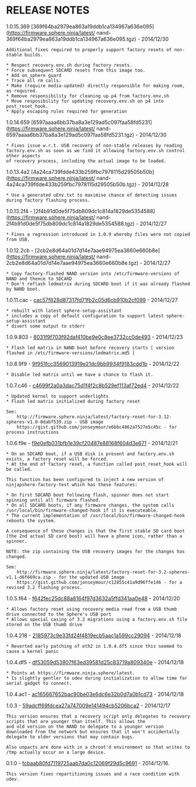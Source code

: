 RELEASE NOTES
=============
1.0.15.369 [369f64ba2979ea863a19ddb1ca134967a636e095](https://firmware.sphere.ninja/latest/	nand-369f64ba2979ea863a19ddb1ca134967a636e095.tgz) - 2014/12/30

	Additional fixes required to properly support factory resets of non-stable builds.

    * Respect recovery.env.sh during factory resets.
    * Force subsequent SDCARD resets from this image too.
    * Add on_sphere guard
    * Trace all rm calls.
    * Make (require media-updated) directly responsible for making room, as required.
    * Remove responsibility for cleaning up p4 from factory.env.sh
    * Move resposibility for updating recovery.env.sh on p4 into post_reset_hook.
    * Apply escaping rules required for generation

1.0.14.659 [6597aaaa6bb37ba8a3e129ad5c097faa58fd5231](https://firmware.sphere.ninja/latest/	nand-6597aaaa6bb37ba8a3e129ad5c097faa58fd5231.tgz) - 2014/12/30

	* Fixes issue w.r.t. USB recovery of non-stable releases by reading factory.env.sh as soon as we find it allowing factory.env.sh control other aspects
	of recovery process, including the actual image to be loaded.

1.0.13.4a2 [4a24ca739fdde433b259fbc7978115d29505b50b](https://firmware.sphere.ninja/latest/	nand-4a24ca739fdde433b259fbc7978115d29505b50b.tgz) - 2014/12/28

	* Use a generated uEnv.txt to maximise chance of detecting issues during factory flashing process.

1.0.13.2f4 - [2f4b91d0de5f75db809dc1c814a1829de5354588](https://firmware.sphere.ninja/latest/	nand-2f4b91d0de5f75db809dc1c814a1829de5354588.tgz) - 2014/12/27

	* Fixes a regression introduced in 1.0.9 whereby files were not copied from USB.

1.0.12.2cb - [2cb2e8d64a01d7d14e7aae94975ea3660e660b8e](https://firmware.sphere.ninja/latest/	nand-2cb2e8d64a01d7d14e7aae94975ea3660e660b8e.tgz) - 2014/12/27

	* Copy factory-flashed NAND version into /etc/firmware-versions of NAND and thence to SDCARD
	* Don't reflash ledmatrix during SDCARD boot if it was already flashed by NAND boot.

1.0.11.cac - [cac57f828d87317fd71fb2c05d6cb910b2cf099](https://firmware.sphere.ninja/latest/nand-cac57f828d87317fd71fb2c05d6cb910b2cf099.tgz) - 2014/12/27

	* rebuilt with latest sphere-setup-assistant
	* includes a copy of default configuration to support latest sphere-setup-assistant
	* divert some output to stderr

1.0.9.803 - [8031f9f703f92daf410be9e0c8ee3732cc0de493](https://firmware.sphere.ninja/latest/nand-8031f9f703f92daf410be9e0c8ee3732cc0de493.tgz) - 2014/12/23

	* Flash led matrix in NAND boot before recovery starts [ version flashed in /etc/firmware-versions/ledmatrix.md5 ]

1.0.8.9f9 - [9f951fcc3569013919e21dc9bb9934f9183cdd1b](https://firmware.sphere.ninja/latest/nand-9f951fcc3569013919e21dc9bb9934f9183cdd1b.tgz) - 2014/12/22

	* Disable led matrix until we have a chance to flash it.

1.0.7.c46 - [c4699f2a0a3dac75d1f4f2c8b529ef113af72ed4](https://firmware.sphere.ninja/latest/nand-c4699f2a0a3dac75d1f4f2c8b529ef113af72ed4.tgz) - 2014/12/22

	* Updated kernel to support underlights
	* Flash led matrix initialized during factory reset

	See:
		http://firmware.sphere.ninja/latest/factory-reset-for-3.12-spheres-v1.0-8dabf539.zip - USB image
		https://gist.github.com/jonseymour/e6bbc4862a7527e5c45c - for process instructions


1.0.6.f9e - [f9e0efb031bfb1e39cf20487e88168f604d3e671](https://firmware.sphere.ninja/latest/nand-f9e0efb031bfb1e39cf20487e88168f604d3e671.tgz) - 2014/12/21

	* On an SDCARD boot, if a USB disk is present and factory.env.sh exists, a factory reset will be forced.
	* At the end of factory reset, a function called post_reset_hook will be called.

	This function has been configured to inject a new version of ninjapshere-factory-test which has these features:

	* On first SDCARD boot following flash, spinner does not start spinning until all firmware flashed.
	* On all SDCARD boots, if any firmware changes, the system calls /usr/local/bin/firmware-changed-hook if it is executeable.
	* The current implementation of /usr/local/bin/firmware-changed-hook reboots the system.

	A consequence of these changes is that the first stable SD card boot (the 2nd actual SD card boot) will have a phone icon, rather than a spinner.

	NOTE: the zip containing the USB recovery images for the changes has changed.

	See:
		http://firmware.sphere.ninja/latest/factory-reset-for-3.2-spheres-v1.1-d6f669ca.zip - for the updated USB image
		https://gist.github.com/jonseymour/c12855c41a9d96ffe146 - for a revised 3.2 flashing process.


1.0.5.f64 - [f642fec25dc88a8164f97d3632a5ffd341aa0e48](https://firmware.sphere.ninja/latest/nand-f642fec25dc88a8164f97d3632a5ffd341aa0e48.tgz) - 2014/12/20

	* Allows factory reset using recovery media read from a USB thumb drive connected to the Sphere's USB port
	* Allows special casing of 3.2 migrations using a factory.env.sh file stored on the USB thumb drive

1.0.4.218 - [2185973c9e33fd24f4819ecb5aac1a599cc29094](https://firmware.sphere.ninja/latest/nand-2185973c9e33fd24f4819ecb5aac1a599cc29094.tgz) - 2014/12/18

	* Reverted early patching of eth2 in 1.0.4.df5 since this seemed to cause a kernel panic

1.0.4.df5 - [df53059d53807f63ed39581d25c83719a809340e](https://firmware.sphere.ninja/latest/nand-df53059d53807f63ed39581d25c83719a809340e.tgz) - 2014/12/18

	* Points at https://firmware.ninja.sphere/latest.
    * Is slightly gentler to udev during initialization to allow time for serial gadget to connect.

1.0.4.ac1 - [ac165667652bac90be03e6dc6e32b0d7a0b1cd73](https://firmware.sphere.ninja/latest/nand-ac165667652bac90be03e6dc6e32b0d7a0b1cd73.tgz) - 2014/12/18

1.0.3 - [59adcff69fdcea27a747009e141494cb5206bca2](https://firmware.sphere.ninja/latest/nand-59adcff69fdcea27a747009e141494cb5206bca2.tgz) - 2014/12/17

	This version ensures that a recovery script only delegates to recovery scripts that are younger than itself. This allows the
	and old version on the NAND to delegate to a younger version downloaded from the network but ensures that it won't accidentally
	delegate to older versions that may contain bugs.

	Also unpacts are done with in a chroot'd environment so that writes to /tmp actually occur on a large device.

0.1.0 - [fcbaab80fd7119725aab7da0c12069f29d5c9691](https://firmware.sphere.ninja/latest/nand-fcbaab80fd7119725aab7da0c12069f29d5c9691.tgz) - 2014/12/16.


	This version fixes repartitioning issues and a race condition with udev.
